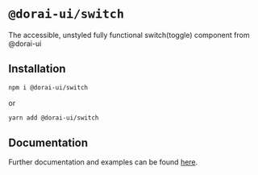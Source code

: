 # `@dorai-ui/switch`

The accessible, unstyled fully functional switch(toggle) component from @dorai-ui

## Installation

```sh
npm i @dorai-ui/switch
```

or

```sh
yarn add @dorai-ui/switch
```

## Documentation

Further documentation and examples can be found [here](https://www.dorai-ui.com/components/switch).
